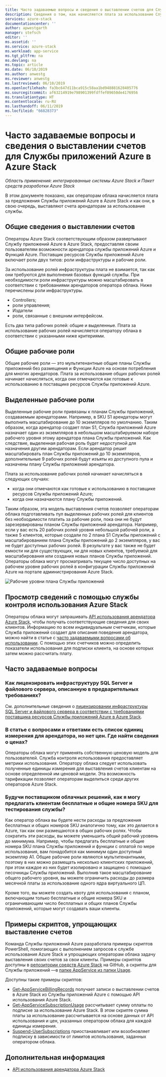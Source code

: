 ```yaml
---
title: Часто задаваемые вопросы и сведения о выставлении счетов для Службы приложений Azure в Azure Stack | Документация Майкрософт
description: Сведения о том, как начисляется плата за использование Службы приложений Azure в Azure Stack.
services: azure-stack
documentationcenter: ''
author: apwestgarth
manager: stefsch
editor: ''
ms.assetid: ''
ms.service: azure-stack
ms.workload: app-service
ms.tgt_pltfrm: na
ms.devlang: na
ms.topic: article
ms.date: 06/10/2019
ms.author: anwestg
ms.reviewer: anwestg
ms.lastreviewed: 06/10/2019
ms.openlocfilehash: fa3bc647d11bca915c58aa1bd948881628405776
ms.sourcegitcommit: af63214919e798901399fdffef09650de4176956
ms.translationtype: HT
ms.contentlocale: ru-RU
ms.lasthandoff: 06/11/2019
ms.locfileid: "66828373"
---
```

# <a name="azure-app-service-on-azure-stack-billing-overview-and-faq"></a>Часто задаваемые вопросы и сведения о выставлении счетов для Службы приложений Azure в Azure Stack

*Область применения: интегрированные системы Azure Stack и Пакет средств разработки Azure Stack*

В этом документе показано, как операторам облака начисляется плата за предложения Службы приложений Azure в Azure Stack и как они, в свою очередь, выставляют счета арендаторам за использование службы.

## <a name="billing-overview"></a>Общие сведения о выставлении счетов

Операторы Azure Stack соответствующим образом развертывают Службу приложений Azure в Azure Stack, предоставляя своим пользователям возможности арендатора службы приложений Azure и Функций Azure.  Поставщик ресурсов Службы приложений Azure включает роли двух типов: роли инфраструктуры и рабочие роли.

За использование ролей инфраструктуры плата не взимается, так как они требуются для выполнения базовых функций службы.  При необходимости роли инфраструктуры можно масштабировать в соответствии с требованиями арендаторов оператора облака.  Ниже перечислены роли инфраструктуры.

- Controllers;
- роли управления;
- Издатели
- роли, связанные с внешним интерфейсом.

Есть два типа рабочих ролей: общие и выделенные. Плата за использование рабочих ролей начисляется оператору облака в соответствии с указанными ниже критериями.

## <a name="shared-workers"></a>Общие рабочие роли

Общие рабочие роли — это мультитенантные общие планы Службы приложений без размещения и Функции Azure на основе потребления для многих арендаторов. Плата за использование общих рабочих ролей начинает начисляться, когда они отмечаются как готовые к использованию в поставщике ресурсов Службы приложений Azure.

## <a name="dedicated-workers"></a>Выделенные рабочие роли

Выделенные рабочие роли привязаны к планам Службы приложений, создаваемым арендаторами. Например, в SKU S1 арендаторы могут выполнить масштабирование до 10 экземпляров по умолчанию. Таким образом, когда арендатор создает план S1, Служба приложений Azure назначает один из экземпляров в небольшом масштабируемом наборе рабочего уровня этому арендатора плана Службы приложений. Как следствие, выделенная рабочая роль будет недоступной для назначения другим арендаторам.  Если арендатор решит масштабировать план Службы приложений до 10 экземпляров, дополнительные 9 рабочих ролей будут изъяты из доступного пула и назначены плану Службы приложений арендатора.

Плата за использование рабочих ролей начинает начисляться в следующих случаях:

- когда они отмечаются как готовые к использованию в поставщике ресурсов Службы приложений Azure;
- когда они назначаются плану Службы приложений.

Таким образом, эта модель выставления счетов позволяет операторам облака подготавливать пул выделенных рабочих ролей для клиентов без необходимости платить за рабочие роли, пока они не будут зарезервированы планом Службы приложений арендатора. Например, если у вас есть 20 рабочих ролей уровня небольшой рабочей роли, а также 5 клиентов, которые создали по 2 плана S1 Службы приложений с масштабированием плана Службы приложений до 2 экземпляров, у вас не будет доступных рабочих ролей. В результате у вас также не будет емкости ни для существующих, ни для новых клиентов, требуемой для масштабирования или создания новых планов Службы приложений. Операторы облака могут просматривать текущее число доступных на рабочем уровне рабочих ролей в конфигурации Службы приложений Azure на портале администрирования Azure Stack.

![Рабочие уровни плана Службы приложений][1]

## <a name="see-customer-usage-using-the-azure-stack-usage-service"></a>Просмотр сведений с помощью службы контроля использования Azure Stack

Операторы облака могут запрашивать [API использования арендатора Azure Stack](azure-stack-tenant-resource-usage-api.md), чтобы получать соответствующие сведения для своих клиентов. Информацию по всем индивидуальным счетчикам, которые Служба приложений создает для описания поведения арендатора, можно найти в статье с [часто задаваемыми вопросами об использовании](azure-stack-usage-related-faq.md). С помощью этих счетчиков можно определить показатели использования для подписки клиента, на основе которых затем можно рассчитать плату.

## <a name="frequently-asked-questions"></a>Часто задаваемые вопросы

### <a name="how-do-i-license-the-sql-server-and-file-server-infrastructure-required-in-the-pre-requisites"></a>Как лицензировать инфраструктуру SQL Server и файлового сервера, описанную в предварительных требованиях?

См. дополнительные сведения о [лицензировании инфраструктуры SQL Server и файлового сервера в соответствии с требованиями поставщика ресурсов Службы приложений Azure в Azure Stack](azure-stack-app-service-before-you-get-started.md#licensing-concerns-for-required-file-server-and-sql-server).

### <a name="the-usage-faq-lists-the-tenant-meters-but-not-the-prices-for-those-meters-where-can-i-find-them"></a>В статье с вопросами и ответами есть список единиц измерения для арендатора, но нет цен. Где найти сведения о ценах?

Операторы облака могут применять собственную ценовую модель для пользователей. Служба контроля использования предоставляет метрики использования. Оператору облака следует использовать полученные единицы измерения для выставления счетов клиентам на основе определенной им ценовой модели. Эта возможность тарификации позволяет операторам выделиться среди других операторов Azure Stack.

### <a name="as-a-csp-how-can-i-offer-free-and-shared-skus-for-customers-to-trial-the-service"></a>Будучи поставщиком облачных решений, как я могу предлагать клиентам бесплатные и общие номера SKU для тестирования службы?

Как оператор облака вы будете нести расходы за предложения бесплатных и общих номеров SKU аналогично тому, как это делается в Azure, так как они размещаются в общих рабочих ролях.  Чтобы сократить эти расходы, вы можете уменьшить общий рабочий уровень до минимума.  Например, чтобы предлагать бесплатные и общие номера SKU плана Службы приложений и функции с оплатой по мере использования, вам понадобится как минимум один доступный экземпляр A1.  Общие рабочие роли являются мультитенантными, поэтому в них можно размещать несколько клиентских приложений, при этом каждое из них будет изолировано и защищено с помощью песочницы Службы приложений.  Выполнив такое масштабирование общего рабочего уровня, вы можете ограничить расходы до размера месячной платы за использование одного ядра виртуального ЦП.

Кроме того, вы можете создать квоту для использования с планом, включающим только бесплатные и общие номера SKU и ограничивающим число бесплатных и общих планов Службы приложений, которые могут создавать ваши клиенты.

## <a name="sample-scripts-to-assist-with-billing"></a>Примеры скриптов, упрощающих выставление счетов

Команда Службы приложений Azure разработала примеры скриптов PowerShell, помогающих с выполнением запросов к службе использования Azure Stack и упрощающих операторам облака задачу выставления своих счетов за свои клиенты.  Примеры скриптов доступны в [репозитории средств Azure Stack](https://github.com/Azure/AzureStack-tools) на GitHub, а скрипты для Службы приложений —в [папке AppService из папки Usage](https://github.com/Azure/AzureStack-Tools/tree/master/Usage/AppService).

Доступны такие примеры скриптов:

- [Get-AppServiceBillingRecords](https://github.com/Azure/AzureStack-Tools/blob/master/Usage/AppService/Get-AppServiceBillingRecords.ps1) получает записи о выставлении счетов в Azure Stack из Службы приложений Azure с помощью API использования Azure Stack.
- [Get-AppServiceSubscriptionUsage](https://github.com/Azure/AzureStack-Tools/blob/master/Usage/AppService/Get-AppServiceSubscriptionUsage.ps1) рассчитывает сумму оплаты по подписке за использование Azure Stack.  В этом скрипте сумма платы за использование рассчитывается на основе данных от API использования и цен, указанных оператором облака для каждой единицы измерения.
- [Suspend-UserSubscriptions](https://github.com/Azure/AzureStack-Tools/blob/master/Usage/AppService/Suspend-UserSubscriptions.ps1) приостанавливает или возобновляет подписку в зависимости от лимитов использования, заданных оператором облака.

## <a name="next-steps"></a>Дополнительная информация

- [API использования арендатора Azure Stack](azure-stack-tenant-resource-usage-api.md)

<!--Image references-->
[1]: ./media/app-service-billing-faq/app-service-worker-tiers.png